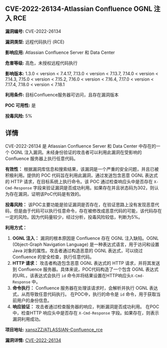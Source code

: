 ## CVE-2022-26134-Atlassian Confluence OGNL 注入 RCE

**漏洞编号:** CVE-2022-26134

**漏洞类型:** 远程代码执行 (RCE)

**影响应用:** Atlassian Confluence Server 和 Data Center

**危害等级:** 高危，未授权远程代码执行

**影响版本:** 1.3.0 < version < 7.4.17, 7.13.0 < version < 7.13.7, 7.14.0 < version < 7.14.3, 7.15.0 < version < 7.15.2, 7.16.0 < version < 7.16.4, 7.17.0 < version < 7.17.4, 7.18.0 < version < 7.18.1

**利用条件:** 目标Confluence服务器可访问，且存在漏洞版本

**POC 可用性:** 是

**投毒风险:** 5%

## 详情

CVE-2022-26134 是 Atlassian Confluence Server 和 Data Center 中存在的一个 OGNL 注入漏洞。未经身份验证的攻击者可以利用此漏洞在受影响的 Confluence 服务器上执行任意代码。

**有效性：**
根据漏洞库信息和搜索结果，该漏洞是一个严重的安全问题，并且已被积极利用。提供的 POC 代码旨在利用此漏洞，通过发送包含恶意 OGNL 表达式的 HTTP 请求，在目标系统上执行命令。该 POC 通过检查响应头中是否存在 `X-Cmd-Response` 字段来验证漏洞是否成功利用。如果存在并且状态码为302，则认为存在漏洞，证明该PoC代码是有效的。

**投毒风险：**
该POC主要功能是验证漏洞是否存在，在验证思路上没有发现恶意代码，但是由于代码可以执行任意命令，存在被修改成恶意代码的可能，该代码存在一定的风险。因为代码量较少，经过分析，投毒风险较低，判断为5%。

**利用方式：**
1.  **OGNL 注入：** 漏洞的根本原因是 Confluence 存在 OGNL 注入缺陷。OGNL (Object-Graph Navigation Language) 是一种表达式语言，用于访问和设置 Java 对象的属性。攻击者通过构造恶意的 OGNL 表达式，可以绕过 Confluence 的安全检查，执行任意代码。
2.  **HTTP 请求：** 攻击者构造包含恶意 OGNL 表达式的 HTTP 请求，并将其发送到 Confluence 服务器。具体来说，POC代码构造了一个包含 OGNL 表达式的URL，该表达式会执行 `id` 命令并将结果设置在HTTP响应头`X-Cmd-Response` 中。
3.  **命令执行：** Confluence 服务器在处理该请求时，会解析并执行 OGNL 表达式，从而导致任意代码执行。 在POC中，执行的命令是 `id` 命令，用于获取当前用户的身份信息。
4.  **响应验证：** 攻击者通过检查服务器的响应，判断漏洞是否成功利用。 在POC中，检查HTTP 响应头中是否存在 `X-Cmd-Response` 字段。如果存在，则表示漏洞利用成功。

**项目地址:** [xanszZZ/ATLASSIAN-Confluence_rce](https://github.com/xanszZZ/ATLASSIAN-Confluence_rce)

**漏洞详情:** [CVE-2022-26134](https://nvd.nist.gov/vuln/detail/CVE-2022-26134)